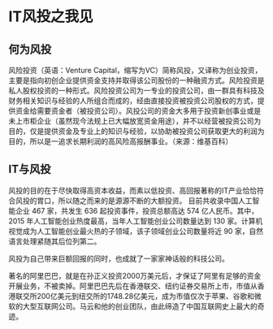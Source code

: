 # IT风投之我见

## 何为风投
风险投资（英语：Venture Capital，缩写为VC）简称风投，又译称为创业投资，主要是指向初创企业提供资金支持并取得该公司股份的一种融资方式。风险投资是私人股权投资的一种形式。风险投资公司为一专业的投资公司，由一群具有科技及财务相关知识与经验的人所组合而成的，经由直接投资被投资公司股权的方式，提供资金给需要资金者（被投资公司）。风投公司的资金大多用于投资新创事业或是未上市柜企业（虽然现今法规上已大幅放宽资金用途），并不以经营被投资公司为目的，仅是提供资金及专业上的知识与经验，以协助被投资公司获取更大的利润为目的，所以是一追求长期利润的高风险高报酬事业。（来源：维基百科）

## IT与风投
风投的目的在于尽快取得高资本收益，而素以低投资、高回报著称的IT产业恰恰符合风投的胃口，所以随之而来的是源源不断的大额投资。 
目前共收录中国人工智能企业 467 家，共发生 636 起投资事件，投资总额高达 574 亿人民币。其中，2015 年人工智能创业热度最高，当年人工智能创业公司数量达到 130 家。计算机视觉成为人工智能创业最火热的子领域，该子领域创业公司数量将近 90 家，自然语言处理紧随其后位列第二。

风投为自己带来巨额回报的同时，也成就了一家家神话般的科技公司。

著名的阿里巴巴，就是在孙正义投资2000万美元后，才保证了阿里有足够的资金开展业务，不被卖掉。阿里巴巴先后在香港联交、纽约证券交易所上市，市值从香港联交所200亿美元到纽交所的1748.28亿美元，成为市值仅次于苹果、谷歌和微软的大型互联网公司。马云和他的创业团队，由此缔造了中国互联网史上最大的奇迹。 
